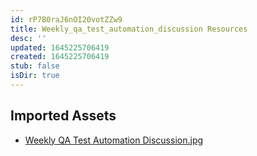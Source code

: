 ```yaml
---
id: rP7B0raJ6nOI20votZZw9
title: Weekly_qa_test_automation_discussion Resources
desc: ''
updated: 1645225706419
created: 1645225706419
stub: false
isDir: true
---
```

## Imported Assets
- [Weekly QA Test Automation Discussion.jpg](/assets/weekly-qa-test-automation-discussion.jpg)
